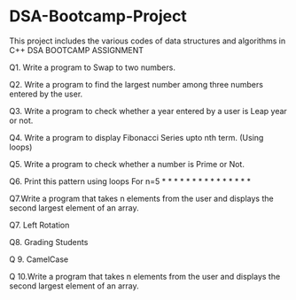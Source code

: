 # DSA-Bootcamp-Project
This project includes the various codes of data structures and algorithms in C++ 
DSA BOOTCAMP ASSIGNMENT

Q1. Write a program to Swap to two numbers.

Q2. Write a program to find the largest number among three numbers entered by the user.

Q3. Write a program to check whether a year entered by a user is Leap year or not.

Q4. Write a program to display Fibonacci Series upto nth term. (Using loops)

Q5. Write a program to check whether a number is Prime or Not.

Q6. Print this pattern using loops
For n=5
        *
       * *
      * * *
     * * * *
    * * * * *

Q7.Write a program that takes n elements from the user and displays the second largest element of an array.

Q7. Left Rotation

Q8. Grading Students

Q 9. CamelCase

Q 10.Write a program that takes n elements from the user and displays the second largest element of an array.
